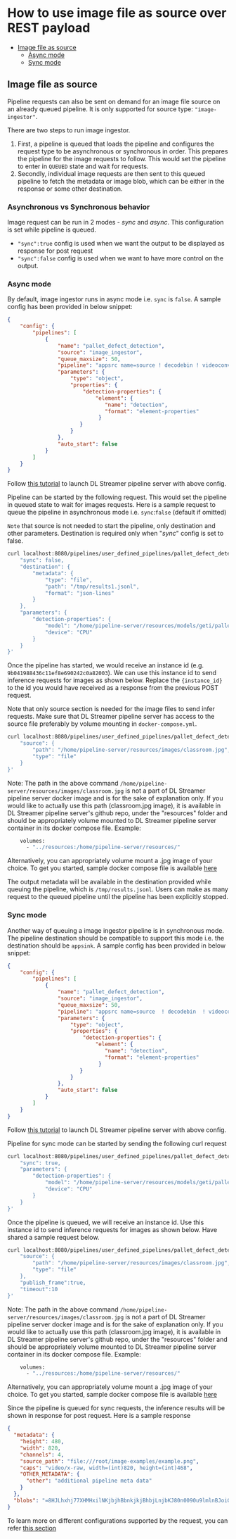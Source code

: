 # How to use image file as source over REST payload

- [Image file as source](#image-file-as-source)
    - [Async mode](#async-mode)
    - [Sync mode](#sync-mode)


## Image file as source

Pipeline requests can also be sent on demand for an image file source on an already queued pipeline. It is only supported for source type: `"image-ingestor"`. 

There are two steps to run image ingestor.
1. First, a pipeline is queued that loads the pipeline and configures the request type to be asynchronous or synchronous in order. This prepares the pipeline for the image requests to follow. This would set the pipeline to enter in `QUEUED` state and wait for requests.
2. Secondly, individual image requests are then sent to this queued pipeline to fetch the metadata or image blob, which can be either in the response or some other destination.

### Asynchronous vs Synchronous behavior
Image request can be run in 2 modes - *sync* and *async*. This configuration is set while pipeline is queued.

* `"sync":true`  config is used when we want the output to be displayed as response for post request
* `"sync":false`  config is used when we want to have more control on the output.

### Async mode

By default, image ingestor runs in async mode i.e. `sync` is `false`.
A sample config has been provided in below snippet:
```json
{
    "config": {
        "pipelines": [
            {
                "name": "pallet_defect_detection",
                "source": "image_ingestor",
                "queue_maxsize": 50,
                "pipeline": "appsrc name=source ! decodebin ! videoconvert ! videoscale ! gvadetect name=detection ! queue ! gvametaconvert add-empty-results=true name=metaconvert ! gvametapublish name=destination ! appsink name=appsink",
                "parameters": {
                    "type": "object",
                    "properties": {
                        "detection-properties": {
                            "element": {
                               "name": "detection",
                               "format": "element-properties"
                             }
                       }
                    }
                },
                "auto_start": false
            }
        ]
    }
}

```

Follow [this tutorial](how-to-change-dlstreamer-pipeline.md) to launch DL Streamer pipeline server with above config. 

Pipeline can be started by the following request. This would set the pipeline in queued state to wait for images requests. Here is a sample request to queue the pipeline in asynchronous mode i.e. `sync`:`false` (default if omitted)

`Note` that source is not needed to start the pipeline, only destination and other parameters. Destination is required only when "*sync*" config is set to false.

```sh
curl localhost:8080/pipelines/user_defined_pipelines/pallet_defect_detection -X POST -H 'Content-Type: application/json' -d '{
    "sync": false,
    "destination": {
        "metadata": {
            "type": "file",
            "path": "/tmp/results1.jsonl",
            "format": "json-lines"
        }
    },
    "parameters": {
        "detection-properties": {
            "model": "/home/pipeline-server/resources/models/geti/pallet_defect_detection/deployment/Detection/model/model.xml",
            "device": "CPU"
        }
    }
}'
```
Once the pipeline has started, we would receive an instance id (e.g. `9b041988436c11ef8e690242c0a82003`). We can use this instance id to send inference requests for images as shown below. Replace the `{instance_id}` to the id you would have received as a response from the previous POST request.

Note that only source section is needed for the image files to send infer requests. Make sure that DL Streamer pipeline server has access to the source file preferably by volume mounting in `docker-compose.yml`.

```sh
curl localhost:8080/pipelines/user_defined_pipelines/pallet_defect_detection/{instance_id} -X POST -H 'Content-Type: application/json' -d '{
    "source": {
        "path": "/home/pipeline-server/resources/images/classroom.jpg",
        "type": "file"
    }
}'
```
Note: The path in the above command `/home/pipeline-server/resources/images/classroom.jpg` is not a part of DL Streamer pipeline server docker image and is for the sake of explanation only. If you would like to actually use this path (classroom.jpg image), it is available in DL Streamer pipeline server's github repo, under the "resources" folder and should be appropriately volume mounted to DL Streamer pipeline server container in its docker compose file.
Example:
```sh
    volumes:
      - "../resources:/home/pipeline-server/resources/"  
```
Alternatively, you can appropriately volume mount a .jpg image of your choice.
To get you started, sample docker compose file is available [here](get-started.md#pull-the-image-and-start-container)

The output metadata will be available in the destination provided while queuing the pipeline, which is `/tmp/results.jsonl`.
Users can make as many request to the queued pipeline until the pipeline has been explicitly stopped.

### Sync mode

Another way of queuing a image ingestor pipeline is in synchronous mode. The pipeline destination should be compatible to support this mode i.e. the destination should be `appsink`. A sample config has been provided in below snippet:
```json
{
    "config": {
        "pipelines": [
            {
                "name": "pallet_defect_detection",
                "source": "image_ingestor",
                "queue_maxsize": 50,
                "pipeline": "appsrc name=source  ! decodebin  ! videoconvert ! videoscale ! gvadetect name=detection ! queue ! gvametaconvert add-empty-results=true name=metaconvert ! appsink name=destination",
                "parameters": {
                    "type": "object",
                    "properties": {
                        "detection-properties": {
                            "element": {
                               "name": "detection",
                               "format": "element-properties"
                             }
                       }
                    }
                },
                "auto_start": false
            }
        ]
    }
}

```

Follow [this tutorial](how-to-change-dlstreamer-pipeline.md) to launch DL Streamer pipeline server with above config. 

Pipeline for sync mode can be started by sending the following curl request 
```sh
curl localhost:8080/pipelines/user_defined_pipelines/pallet_defect_detection -X POST -H 'Content-Type: application/json' -d '{
    "sync": true,
    "parameters": {
        "detection-properties": {
            "model": "/home/pipeline-server/resources/models/geti/pallet_defect_detection/deployment/Detection/model/model.xml",
            "device": "CPU"
        }
    }
}'
```

Once the pipeline is queued, we will receive an instance id. Use this instance id to send inference requests for images as shown below. Have shared a sample request below. 

```sh
curl localhost:8080/pipelines/user_defined_pipelines/pallet_defect_detection/{instance_id} -X POST -H 'Content-Type: application/json' -d '{
    "source": {
        "path": "/home/pipeline-server/resources/images/classroom.jpg",
        "type": "file"
    },
    "publish_frame":true,
    "timeout":10
}'
```
Note: The path in the above command `/home/pipeline-server/resources/images/classroom.jpg` is not a part of DL Streamer pipeline server docker image and is for the sake of explanation only. If you would like to actually use this path (classroom.jpg image), it is available in DL Streamer pipeline server's github repo, under the "resources" folder and should be appropriately volume mounted to DL Streamer pipeline server container in its docker compose file.
Example:
```sh
    volumes:
      - "../resources:/home/pipeline-server/resources/"  
```
Alternatively, you can appropriately volume mount a .jpg image of your choice.
To get you started, sample docker compose file is available [here](get-started.md#pull-the-image-and-start-container)

Since the pipeline is queued for sync requests, the inference results will be shown in response for post request. Here is a sample response

```json
{
  "metadata": {
    "height": 480,
    "width": 820,
    "channels": 4,
    "source_path": "file:///root/image-examples/example.png",
    "caps": "video/x-raw, width=(int)820, height=(int)468",
    "OTHER_METADATA": {
      "other": "additional pipeline meta data"
    }
  },
  "blobs": "=8HJLhxhj77XHMHxilNKjbjhBbnkjkjBhbjLnjbKJ80n0090u9lmlnBJoiGjJKBK=76788GhjbhjK"
}
```

To learn more on different configurations supported by the request, you can refer [this section](api-reference.md) 